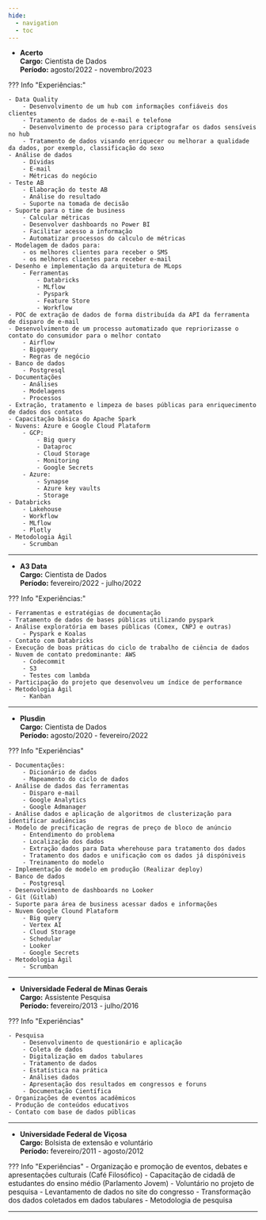 ```yaml
---
hide:
  - navigation
  - toc
---
```




-   __Acerto__<br />
<strong>Cargo:</strong> Cientista de Dados<br />
<strong>Período:</strong> agosto/2022 - novembro/2023<br />

??? Info "Experiências:"

    - Data Quality
        - Desenvolvimento de um hub com informações confiáveis dos clientes
        - Tratamento de dados de e-mail e telefone
        - Desenvolvimento de processo para criptografar os dados sensíveis no hub
        - Tratamento de dados visando enriquecer ou melhorar a qualidade da dados, por exemplo, classificação do sexo 
    - Análise de dados
        - Dívidas
        - E-mail 
        - Métricas do negócio
    - Teste AB
        - Elaboração do teste AB
        - Análise do resultado
        - Suporte na tomada de decisão
    - Suporte para o time de business
        - Calcular métricas
        - Desenvolver dashboards no Power BI
        - Facilitar acesso a informação
        - Automatizar processos do calculo de métricas 
    - Modelagem de dados para:
        - os melhores clientes para receber o SMS
        - os melhores clientes para receber e-mail
    - Desenho e implementação da arquitetura de MLops 
        - Ferramentas
            - Databricks
            - MLflow
            - Pyspark 
            - Feature Store
            - Workflow
    - POC de extração de dados de forma distribuída da API da ferramenta de disparo de e-mail
    - Desenvolvimento de um processo automatizado que repriorizasse o contato do consumidor para o melhor contato
        - Airflow
        - Bigquery
        - Regras de negócio 
    - Banco de dados
        - Postgresql
    - Documentações
        - Análises
        - Modelagens
        - Processos
    - Extração, tratamento e limpeza de bases públicas para enriquecimento de dados dos contatos
    - Capacitação básica do Apache Spark
    - Nuvens: Azure e Google Cloud Plataform
        - GCP:
            - Big query
            - Dataproc
            - Cloud Storage
            - Monitoring
            - Google Secrets
        - Azure:
            - Synapse
            - Azure key vaults
            - Storage
    - Databricks
        - Lakehouse
        - Workflow
        - MLflow
        - Plotly
    - Metodologia Ágil
        - Scrumban 
    
--- 

-   __A3 Data__<br />
<strong>Cargo:</strong> Cientista de Dados<br />
<strong>Período:</strong> fevereiro/2022 - julho/2022<br />

??? Info "Experiências:"

    - Ferramentas e estratégias de documentação
    - Tratamento de dados de bases públicas utilizando pyspark
    - Análise exploratória em bases públicas (Comex, CNPJ e outras)
        - Pyspark e Koalas
    - Contato com Databricks
    - Execução de boas práticas do ciclo de trabalho de ciência de dados
    - Nuvem de contato predominante: AWS
        - Codecommit
        - S3
        - Testes com lambda 
    - Participação do projeto que desenvolveu um índice de performance
    - Metodologia Ágil
        - Kanban 

--- 


-   __Plusdin__<br />
<strong>Cargo:</strong> Cientista de Dados<br />
<strong>Período:</strong> agosto/2020 - fevereiro/2022<br />

??? Info "Experiências"

    - Documentações:
        - Dicionário de dados
        - Mapeamento do ciclo de dados
    - Análise de dados das ferramentas
        - Disparo e-mail
        - Google Analytics
        - Google Admanager 
    - Análise dados e aplicação de algoritmos de clusterização para identificar audiências
    - Modelo de precificação de regras de preço de bloco de anúncio
        - Entendimento do problema
        - Localização dos dados
        - Extração dados para Data wherehouse para tratamento dos dados
        - Tratamento dos dados e unificação com os dados já dispóniveis
        - Treinamento do modelo
    - Implementação de modelo em produção (Realizar deploy)
    - Banco de dados 
        - Postgresql 
    - Desenvolvimento de dashboards no Looker
    - Git (Gitlab)
    - Suporte para área de business acessar dados e informações
    - Nuvem Google Clound Plataform
        - Big query
        - Vertex AI
        - Cloud Storage
        - Schedular
        - Looker
        - Google Secrets
    - Metodologia Ágil
        - Scrumban 

--- 

-   __Universidade Federal de Minas Gerais__<br />
<strong>Cargo:</strong> Assistente Pesquisa<br />
<strong>Período:</strong> fevereiro/2013 - julho/2016<br />

??? Info "Experiências"

    - Pesquisa
        - Desenvolvimento de questionário e aplicação
        - Coleta de dados
        - Digitalização em dados tabulares
        - Tratamento de dados
        - Estatística na prática
        - Análises dados 
        - Apresentação dos resultados em congressos e foruns
        - Documentação Científica 
    - Organizações de eventos acadêmicos
    - Produção de conteúdos educativos 
    - Contato com base de dados públicas

--- 

-    __Universidade Federal de Viçosa__<br />
<strong>Cargo:</strong> Bolsista de extensão e voluntário<br />
<strong>Período:</strong> fevereiro/2011 - agosto/2012<br />
    
??? Info "Experiências"
    - Organização e promoção de eventos, debates e apresentações culturais (Café Filosófico)
    - Capacitação de cidadã de estudantes do ensino médio (Parlamento Jovem)
    - Voluntário no projeto de pesquisa
        - Levantamento de dados no site do congresso
        - Transformação dos dados coletados em dados tabulares
        - Metodologia de pesquisa

--- 



